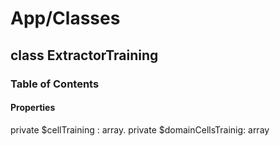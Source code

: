 # App/Classes

## class ExtractorTraining

### Table of Contents

#### Properties

private $cellTraining : array.
private $domainCellsTrainig: array
